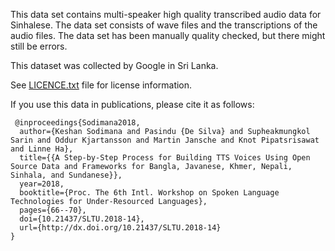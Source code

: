 This data set contains multi-speaker high quality transcribed audio data for Sinhalese. The data set consists of wave files and the transcriptions of the audio files.
The data set has been manually quality checked, but there might still be errors.

This dataset was collected by Google in Sri Lanka.

See [LICENCE.txt](https://www.openslr.org/resources/30/LICENSE.txt) file for license information.

If you use this data in publications, please cite it as follows:

```
 @inproceedings{Sodimana2018,
  author={Keshan Sodimana and Pasindu {De Silva} and Supheakmungkol Sarin and Oddur Kjartansson and Martin Jansche and Knot Pipatsrisawat and Linne Ha},
  title={{A Step-by-Step Process for Building TTS Voices Using Open Source Data and Frameworks for Bangla, Javanese, Khmer, Nepali, Sinhala, and Sundanese}},
  year=2018,
  booktitle={Proc. The 6th Intl. Workshop on Spoken Language Technologies for Under-Resourced Languages},
  pages={66--70},
  doi={10.21437/SLTU.2018-14},
  url={http://dx.doi.org/10.21437/SLTU.2018-14}
}
  ```
